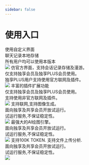 ```yaml
---
sidebar: false
---
```



# 使用入口

<!-- <el-button type="success">成功按钮</el-button>
<kefu></kefu> -->

<el-row  :gutter="10">

<navcard CardName="通用版(免费用户/共享PLUS用户)" Url="https://chat.xyhelper.com.cn">
使用自定义界面 </br>
聊天记录本地存储 </br>
所有用户均可以使用本版本 </br>
<img src="/images/general.png"></img>
</navcard>
<navcard CardName="独享版(付费)" Url="https://gpt.xyhelper.com.cn">
仿官方界面，支持会话记录存储及漫游。</br>
仅支持独享会员及独享PLUS会员使用。 </br> 
独享PLUS用户支持使用官方联网及插件。</br>
<img src="/images/personal.png"></img>
</navcard>
</el-row>
<el-row  :gutter="10">
<navcard CardName="增强版(付费)" Url="https://academic.xyhelper.com.cn">
丰富的插件扩展功能 </br>
仅支持独享会员及独享PLUS会员使用。 </br>
支持使用非官方联网及插件。</br>
<img src="/images/advance.png"></img>
</navcard>
<navcard CardName="NewBing测试版(付费)" Url="https://newbing.xyhelper.com.cn">
支持联网,支持图像生成。 </br>
面向独享及共享会员开放试运行。 </br>
试运行服务,不保证稳定性。   </br>
<img src="/images/newbing.png"></img>
</navcard>
</el-row>
<el-row  :gutter="10">
<navcard CardName="MidJourney测试版(付费)" Url="https://mj.xyhelper.com.cn">
最强大的AI绘图引擎。 </br>
面向独享及共享会员开放试运行。 </br>
试运行服务,不保证稳定性。   </br>
<img src="/images/mj.png"></img>
</navcard>
<navcard CardName="Claude测试版(付费)" Url="https://claude.xyhelper.com.cn">
支持100K TOKEN. 支持文件上传分析.</br>
面向独享及共享会员开放试运行。 </br>
试运行服务,不保证稳定性。   </br>
<img src="/images/claude.png"></img>
</navcard>
</el-row>

<!-- <ClientOnly>
<kefu></kefu>

</ClientOnly> -->
